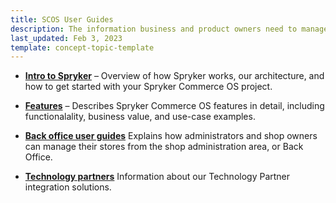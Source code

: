 ```yaml
---
title: SCOS User Guides
description: The information business and product owners need to manage their Spryker Commerce OS project.
last_updated: Feb 3, 2023
template: concept-topic-template
---
```




* [**Intro to Spryker**](/docs/scos/user/intro-to-spryker/intro-to-spryker.html) – Overview of how Spryker works, our architecture, and how to get started with your Spryker Commerce OS project.

* [**Features**](/docs/scos/user/features/{{page.version}}/features.html) – Describes Spryker Commerce OS features in detail, including functionalality, business value, and use-case examples.

* [**Back office user guides**](/docs/scos/user/back-office-user-guides/{{page.version}}/about-back-office-user-guides.html) Explains how administrators and shop owners can manage their stores from the shop administration area, or Back Office.

* [**Technology partners**](/docs/scos/user/technology-partners/{{page.version}}/technology-partners.html) Information about our Technology Partner integration solutions.
